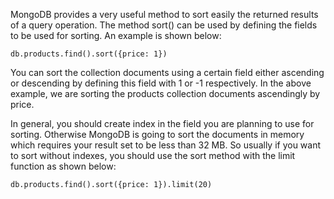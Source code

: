 MongoDB provides a very useful method to sort easily the returned results of a query operation. The method sort() can be used by defining the fields to be used for sorting. An example is shown below:

````
db.products.find().sort({price: 1})
````

You can sort the collection documents using a certain field either ascending or descending by defining this field with 1 or -1 respectively. In the above example, we are sorting the products collection documents ascendingly by price. 

In general, you should create index in the field you are planning to use for sorting. Otherwise MongoDB is going to sort the documents in memory which requires your result set to be less than 32 MB. So usually if you want to sort without indexes, you should use the sort method with the limit function as shown below:

````
db.products.find().sort({price: 1}).limit(20)
````